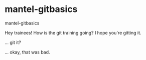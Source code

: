 # mantel-gitbasics
mantel-gitbasics

Hey trainees! How is the git training going? I hope you're gitting it.

... git it? 

... okay, that was bad.